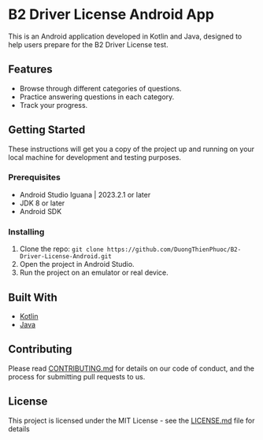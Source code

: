 # B2 Driver License Android App

This is an Android application developed in Kotlin and Java, designed to help users prepare for the B2 Driver License test.

## Features

- Browse through different categories of questions.
- Practice answering questions in each category.
- Track your progress.

## Getting Started

These instructions will get you a copy of the project up and running on your local machine for development and testing purposes.

### Prerequisites

- Android Studio Iguana | 2023.2.1 or later
- JDK 8 or later
- Android SDK

### Installing

1. Clone the repo: `git clone https://github.com/DuongThienPhuoc/B2-Driver-License-Android.git`
2. Open the project in Android Studio.
3. Run the project on an emulator or real device.

## Built With

- [Kotlin](https://kotlinlang.org/)
- [Java](https://www.java.com/)

## Contributing

Please read [CONTRIBUTING.md](https://github.com/DuongThienPhuoc/B2-Driver-License-Android/blob/master/CONTRIBUTING.md) for details on our code of conduct, and the process for submitting pull requests to us.

## License

This project is licensed under the MIT License - see the [LICENSE.md](https://github.com/DuongThienPhuoc/B2-Driver-License-Android/blob/master/LICENSE.md) file for details